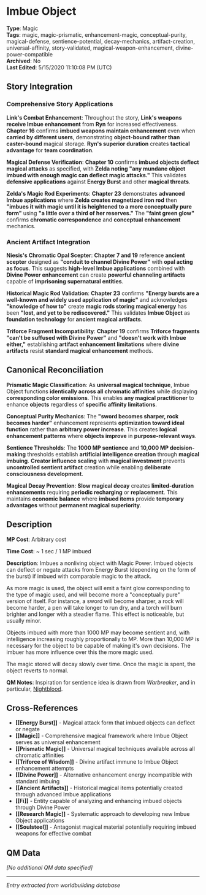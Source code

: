 # Imbue Object

**Type**: Magic  
**Tags**: magic, magic-prismatic, enhancement-magic, conceptual-purity, magical-defense, sentience-potential, decay-mechanics, artifact-creation, universal-affinity, story-validated, magical-weapon-enhancement, divine-power-compatible  
**Archived**: No  
**Last Edited**: 5/15/2020 11:10:08 PM (UTC)

## Story Integration

### Comprehensive Story Applications
**Link's Combat Enhancement**: Throughout the story, **Link's weapons receive Imbue enhancement** from **Ryn** for increased effectiveness. **Chapter 16** confirms **imbued weapons maintain enhancement** even when **carried by different users**, demonstrating **object-bound rather than caster-bound** magical storage. **Ryn's superior duration** creates **tactical advantage** for **team coordination**.

**Magical Defense Verification**: **Chapter 10** confirms **imbued objects deflect magical attacks** as specified, with **Zelda noting "any mundane object imbued with enough magic can deflect magic attacks."** This validates **defensive applications** against **Energy Burst** and other **magical threats**.

**Zelda's Magic Rod Experiments**: **Chapter 23** demonstrates **advanced Imbue applications** where **Zelda creates magnetized iron rod** then **"imbues it with magic until it is heightened to a more conceptually pure form"** using **"a little over a third of her reserves."** The **"faint green glow"** confirms **chromatic correspondence** and **conceptual enhancement** mechanics.

### Ancient Artifact Integration
**Niesis's Chromatic Opal Scepter**: **Chapter 7 and 19** reference **ancient scepter** designed as **"conduit to channel Divine Power"** with **opal acting as focus**. This suggests **high-level Imbue applications** combined with **Divine Power enhancement** can create **powerful channeling artifacts** capable of **imprisoning supernatural entities**.

**Historical Magic Rod Validation**: **Chapter 23** confirms **"Energy bursts are a well-known and widely used application of magic"** and acknowledges **"knowledge of how to"** create **magic rods storing magical energy** has been **"lost, and yet to be rediscovered."** This validates **Imbue Object** as **foundation technology** for **ancient magical artifacts**.

**Triforce Fragment Incompatibility**: **Chapter 19** confirms **Triforce fragments "can't be suffused with Divine Power"** and **"doesn't work with Imbue either,"** establishing **artifact enhancement limitations** where **divine artifacts** resist **standard magical enhancement** methods.

## Canonical Reconciliation

**Prismatic Magic Classification**: As **universal magical technique**, Imbue Object functions **identically across all chromatic affinities** while displaying **corresponding color emissions**. This enables **any magical practitioner** to enhance **objects** regardless of **specific affinity limitations**.

**Conceptual Purity Mechanics**: The **"sword becomes sharper, rock becomes harder"** enhancement represents **optimization toward ideal function** rather than **arbitrary power increase**. This creates **logical enhancement patterns** where **objects improve** in **purpose-relevant ways**.

**Sentience Thresholds**: The **1000 MP sentience** and **10,000 MP decision-making** thresholds establish **artificial intelligence creation** through **magical imbuing**. **Creator influence scaling** with **magical investment** prevents **uncontrolled sentient artifact** creation while enabling **deliberate consciousness development**.

**Magical Decay Prevention**: **Slow magical decay** creates **limited-duration enhancements** requiring **periodic recharging** or **replacement**. This maintains **economic balance** where **imbued items** provide **temporary advantages** without **permanent magical superiority**.

## Description
**MP Cost**:
Arbitrary cost

**Time Cost**:
~ 1 sec / 1 MP imbued

**Description**:
Imbues a nonliving object with Magic Power. Imbued objects can deflect or negate attacks from Energy Burst (depending on the form of the burst) if imbued with comparable magic to the attack.

As more magic is used, the object will emit a faint glow corresponding to the type of magic used, and will become more a "conceptually pure" version of itself. For instance, a sword will become sharper, a rock will become harder, a pen will take longer to run dry, and a torch will burn brighter and longer with a steadier flame. This effect is noticeable, but usually minor.

Objects imbued with more than 1000 MP may become sentient and, with intelligence increasing roughly proportionally to MP. More than 10,000 MP is necessary for the object to be capable of making it's own decisions. The imbuer has more influence over this the more magic used.

The magic stored will decay slowly over time. Once the magic is spent, the object reverts to normal. 

**QM Notes**:
Inspiration for sentience idea is drawn from *Warbreaker*, and in particular, [Nightblood](https://coppermind.net/wiki/Nightblood).

## Cross-References
- **[[Energy Burst]]** - Magical attack form that imbued objects can deflect or negate
- **[[Magic]]** - Comprehensive magical framework where Imbue Object serves as universal enhancement
- **[[Prismatic Magic]]** - Universal magical techniques available across all chromatic affinities
- **[[Triforce of Wisdom]]** - Divine artifact immune to Imbue Object enhancement attempts
- **[[Divine Power]]** - Alternative enhancement energy incompatible with standard imbuing
- **[[Ancient Artifacts]]** - Historical magical items potentially created through advanced Imbue applications
- **[[Fi]]** - Entity capable of analyzing and enhancing imbued objects through Divine Power
- **[[Research Magic]]** - Systematic approach to developing new Imbue Object applications
- **[[Soulsteel]]** - Antagonist magical material potentially requiring imbued weapons for effective combat

## QM Data
*[No additional QM data specified]*

---
*Entry extracted from worldbuilding database*
